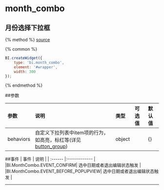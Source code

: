 # month_combo

## 月份选择下拉框

{% method %}
[source](https://jsfiddle.net/fineui/u4u04ntn/)

{% common %}
```javascript
BI.createWidget({
    type: 'bi.month_combo',
    element: '#wrapper',
    width: 300
});
```

{% endmethod %}

##参数

| 参数    | 说明           | 类型  | 可选值 | 默认值
| :------ |:-------------  | :-----| :----|:----|
| behaviors    | 自定义下拉列表中item项的行为，如高亮，标红等(详见[button_group](../core/abstract/button_group.md)) |  object |     |     {}   |



##事件
| 事件    | 说明           |
| :------ |:------------- |
|BI.MonthCombo.EVENT_CONFIRM| 选中日期或者退出编辑状态触发 |
|BI.MonthCombo.EVENT_BEFORE_POPUPVIEW| 选中日期或者退出编辑状态触发 |


---